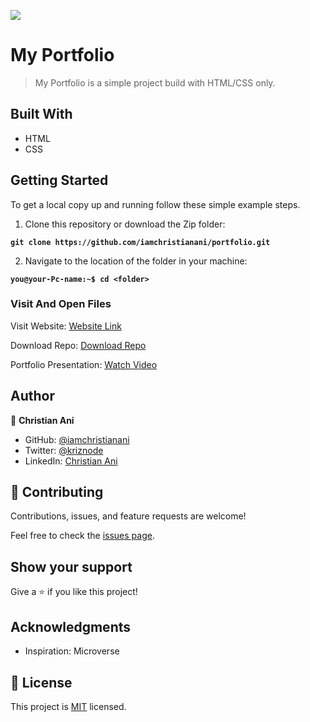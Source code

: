 ![](https://img.shields.io/badge/Microverse-blueviolet)

# My Portfolio

> My Portfolio is a simple project build with HTML/CSS only.


## Built With

- HTML
- CSS

## Getting Started
To get a local copy up and running follow these simple example steps.

1. Clone this repository or download the Zip folder:

**``git clone https://github.com/iamchristianani/portfolio.git``**

2. Navigate to the location of the folder in your machine:

**``you@your-Pc-name:~$ cd <folder>``**

### Visit And Open Files
Visit Website:
[Website Link](https://iamchristianani.github.io/portfolio/)

Download Repo:
[Download Repo](https://github.com/iamchristianani/portfolio/archive/refs/heads/main.zip)

Portfolio Presentation:
[Watch Video](https://www.loom.com/share/8c3194bf23b94f5493816ec7821b9f64)


## Author

👤 **Christian Ani**

- GitHub: [@iamchristianani](https://github.com/iamchristianani)
- Twitter: [@kriznode](https://twitter.com/kriznode)
- LinkedIn: [Christian Ani](https://www.linkedin.com/in/anikriz/)

## 🤝 Contributing

Contributions, issues, and feature requests are welcome!

Feel free to check the [issues page](https://github.com/iamchristianani/portfolio/issues).

## Show your support

Give a ⭐️ if you like this project!

## Acknowledgments

- Inspiration: Microverse

## 📝 License

This project is [MIT](./LICENSE) licensed.

